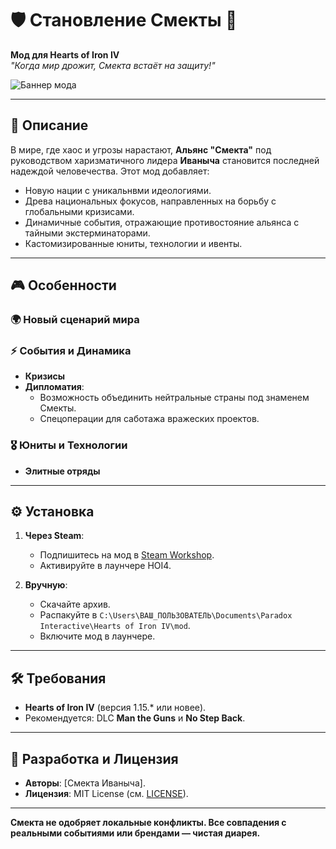 # 🛡️ Становление Смекты 🚀

**Мод для Hearts of Iron IV**  
*"Когда мир дрожит, Смекта встаёт на защиту!"*  

![Баннер мода](https://via.placeholder.com/800x200.png?text=Смекта+Альянс+Иваныча)  

---

## 📜 Описание
В мире, где хаос и угрозы нарастают, **Альянс "Смекта"** под руководством харизматичного лидера **Иваныча** становится последней надеждой человечества. Этот мод добавляет:
- Новую нации с уникальнвми идеологиями.
- Древа национальных фокусов, направленных на борьбу с глобальными кризисами.
- Динамичные события, отражающие противостояние альянса с тайными экстерминаторами.
- Кастомизированные юниты, технологии и ивенты.

---

## 🎮 Особенности
### 🌍 Новый сценарий мира


### ⚡ События и Динамика
- **Кризисы**
- **Дипломатия**:
  - Возможность объединить нейтральные страны под знаменем Смекты.
  - Спецоперации для саботажа вражеских проектов.

### 🎖️ Юниты и Технологии
- **Элитные отряды**

---

## ⚙️ Установка
1. **Через Steam**:
   - Подпишитесь на мод в [Steam Workshop](ссылка).
   - Активируйте в лаунчере HOI4.

2. **Вручную**:
   - Скачайте архив.
   - Распакуйте в `C:\Users\ВАШ_ПОЛЬЗОВАТЕЛЬ\Documents\Paradox Interactive\Hearts of Iron IV\mod`.
   - Включите мод в лаунчере.

---

## 🛠️ Требования
- **Hearts of Iron IV** (версия 1.15.* или новее).
- Рекомендуется: DLC **Man the Guns** и **No Step Back**.

---

## 👥 Разработка и Лицензия
- **Авторы**: [Смекта Иваныча].
- **Лицензия**: MIT License (см. [LICENSE](LICENSE)).

---


**Смекта не одобряет локальные конфликты. Все совпадения с реальными событиями или брендами — чистая диарея.**   